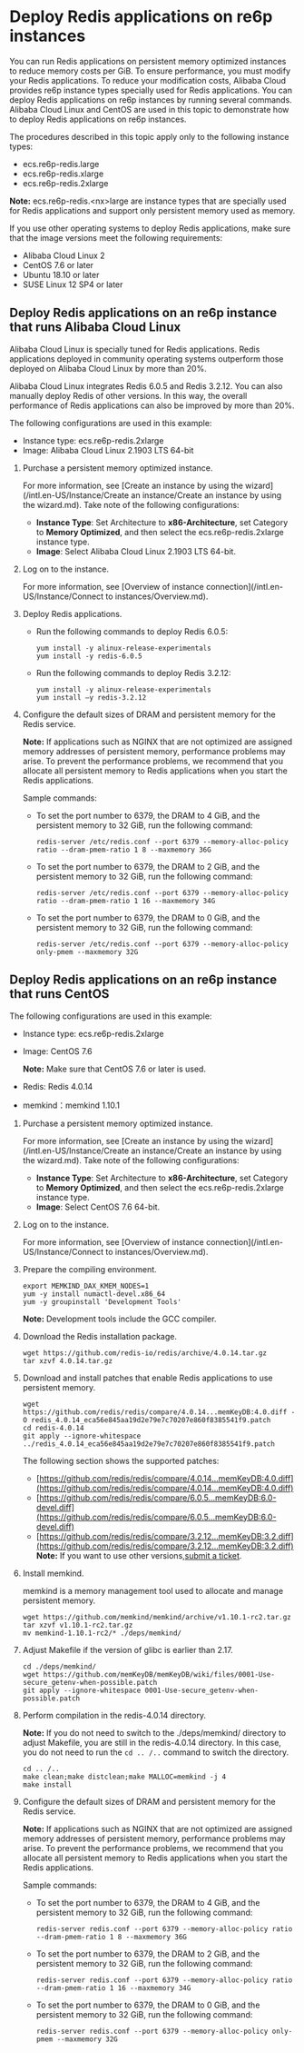 # Deploy Redis applications on re6p instances

You can run Redis applications on persistent memory optimized instances to reduce memory costs per GiB. To ensure performance, you must modify your Redis applications. To reduce your modification costs, Alibaba Cloud provides re6p instance types specially used for Redis applications. You can deploy Redis applications on re6p instances by running several commands. Alibaba Cloud Linux and CentOS are used in this topic to demonstrate how to deploy Redis applications on re6p instances.

The procedures described in this topic apply only to the following instance types:

-   ecs.re6p-redis.large
-   ecs.re6p-redis.xlarge
-   ecs.re6p-redis.2xlarge

**Note:** ecs.re6p-redis.<nx\>large are instance types that are specially used for Redis applications and support only persistent memory used as memory.

If you use other operating systems to deploy Redis applications, make sure that the image versions meet the following requirements:

-   Alibaba Cloud Linux 2
-   CentOS 7.6 or later
-   Ubuntu 18.10 or later
-   SUSE Linux 12 SP4 or later

## Deploy Redis applications on an re6p instance that runs Alibaba Cloud Linux

Alibaba Cloud Linux is specially tuned for Redis applications. Redis applications deployed in community operating systems outperform those deployed on Alibaba Cloud Linux by more than 20%.

Alibaba Cloud Linux integrates Redis 6.0.5 and Redis 3.2.12. You can also manually deploy Redis of other versions. In this way, the overall performance of Redis applications can also be improved by more than 20%.

The following configurations are used in this example:

-   Instance type: ecs.re6p-redis.2xlarge
-   Image: Alibaba Cloud Linux 2.1903 LTS 64-bit

1.  Purchase a persistent memory optimized instance.

    For more information, see [Create an instance by using the wizard](/intl.en-US/Instance/Create an instance/Create an instance by using the wizard.md). Take note of the following configurations:

    -   **Instance Type**: Set Architecture to **x86-Architecture**, set Category to **Memory Optimized**, and then select the ecs.re6p-redis.2xlarge instance type.
    -   **Image**: Select Alibaba Cloud Linux 2.1903 LTS 64-bit.
2.  Log on to the instance.

    For more information, see [Overview of instance connection](/intl.en-US/Instance/Connect to instances/Overview.md).

3.  Deploy Redis applications.

    -   Run the following commands to deploy Redis 6.0.5:

        ```
        yum install -y alinux-release-experimentals
        yum install -y redis-6.0.5
        ```

    -   Run the following commands to deploy Redis 3.2.12:

        ```
        yum install -y alinux-release-experimentals
        yum install –y redis-3.2.12
        ```

4.  Configure the default sizes of DRAM and persistent memory for the Redis service.

    **Note:** If applications such as NGINX that are not optimized are assigned memory addresses of persistent memory, performance problems may arise. To prevent the performance problems, we recommend that you allocate all persistent memory to Redis applications when you start the Redis applications.

    Sample commands:

    -   To set the port number to 6379, the DRAM to 4 GiB, and the persistent memory to 32 GiB, run the following command:

        ```
        redis-server /etc/redis.conf --port 6379 --memory-alloc-policy ratio --dram-pmem-ratio 1 8 --maxmemory 36G
        ```

    -   To set the port number to 6379, the DRAM to 2 GiB, and the persistent memory to 32 GiB, run the following command:

        ```
        redis-server /etc/redis.conf --port 6379 --memory-alloc-policy ratio --dram-pmem-ratio 1 16 --maxmemory 34G
        ```

    -   To set the port number to 6379, the DRAM to 0 GiB, and the persistent memory to 32 GiB, run the following command:

        ```
        redis-server /etc/redis.conf --port 6379 --memory-alloc-policy only-pmem --maxmemory 32G
        ```


## Deploy Redis applications on an re6p instance that runs CentOS

The following configurations are used in this example:

-   Instance type: ecs.re6p-redis.2xlarge
-   Image: CentOS 7.6

    **Note:** Make sure that CentOS 7.6 or later is used.

-   Redis: Redis 4.0.14
-   memkind：memkind 1.10.1

1.  Purchase a persistent memory optimized instance.

    For more information, see [Create an instance by using the wizard](/intl.en-US/Instance/Create an instance/Create an instance by using the wizard.md). Take note of the following configurations:

    -   **Instance Type**: Set Architecture to **x86-Architecture**, set Category to **Memory Optimized**, and then select the ecs.re6p-redis.2xlarge instance type.
    -   **Image**: Select CentOS 7.6 64-bit.
2.  Log on to the instance.

    For more information, see [Overview of instance connection](/intl.en-US/Instance/Connect to instances/Overview.md).

3.  Prepare the compiling environment.

    ```
    export MEMKIND_DAX_KMEM_NODES=1
    yum -y install numactl-devel.x86_64
    yum -y groupinstall 'Development Tools'
    ```

    **Note:** Development tools include the GCC compiler.

4.  Download the Redis installation package.

    ```
    wget https://github.com/redis-io/redis/archive/4.0.14.tar.gz
    tar xzvf 4.0.14.tar.gz
    ```

5.  Download and install patches that enable Redis applications to use persistent memory.

    ```
    wget https://github.com/redis/redis/compare/4.0.14...memKeyDB:4.0.diff -O redis_4.0.14_eca56e845aa19d2e79e7c70207e860f8385541f9.patch
    cd redis-4.0.14
    git apply --ignore-whitespace ../redis_4.0.14_eca56e845aa19d2e79e7c70207e860f8385541f9.patch
    ```

    The following section shows the supported patches:

    -   [https://github.com/redis/redis/compare/4.0.14...memKeyDB:4.0.diff](https://github.com/redis/redis/compare/4.0.14...memKeyDB:4.0.diff)
    -   [https://github.com/redis/redis/compare/6.0.5...memKeyDB:6.0-devel.diff](https://github.com/redis/redis/compare/6.0.5...memKeyDB:6.0-devel.diff)
    -   [https://github.com/redis/redis/compare/3.2.12...memKeyDB:3.2.diff](https://github.com/redis/redis/compare/3.2.12...memKeyDB:3.2.diff)
    **Note:** If you want to use other versions,[submit a ticket](https://workorder-intl.console.aliyun.com/console.htm).

6.  Install memkind.

    memkind is a memory management tool used to allocate and manage persistent memory.

    ```
    wget https://github.com/memkind/memkind/archive/v1.10.1-rc2.tar.gz
    tar xzvf v1.10.1-rc2.tar.gz
    mv memkind-1.10.1-rc2/* ./deps/memkind/
    ```

7.  Adjust Makefile if the version of glibc is earlier than 2.17.

    ```
    cd ./deps/memkind/
    wget https://github.com/memKeyDB/memKeyDB/wiki/files/0001-Use-secure_getenv-when-possible.patch
    git apply --ignore-whitespace 0001-Use-secure_getenv-when-possible.patch
    ```

8.  Perform compilation in the redis-4.0.14 directory.

    **Note:** If you do not need to switch to the ./deps/memkind/ directory to adjust Makefile, you are still in the redis-4.0.14 directory. In this case, you do not need to run the `cd .. /..` command to switch the directory.

    ```
    cd .. /..
    make clean;make distclean;make MALLOC=memkind -j 4
    make install
    ```

9.  Configure the default sizes of DRAM and persistent memory for the Redis service.

    **Note:** If applications such as NGINX that are not optimized are assigned memory addresses of persistent memory, performance problems may arise. To prevent the performance problems, we recommend that you allocate all persistent memory to Redis applications when you start the Redis applications.

    Sample commands:

    -   To set the port number to 6379, the DRAM to 4 GiB, and the persistent memory to 32 GiB, run the following command:

        ```
        redis-server redis.conf --port 6379 --memory-alloc-policy ratio --dram-pmem-ratio 1 8 --maxmemory 36G
        ```

    -   To set the port number to 6379, the DRAM to 2 GiB, and the persistent memory to 32 GiB, run the following command:

        ```
        redis-server redis.conf --port 6379 --memory-alloc-policy ratio --dram-pmem-ratio 1 16 --maxmemory 34G
        ```

    -   To set the port number to 6379, the DRAM to 0 GiB, and the persistent memory to 32 GiB, run the following command:

        ```
        redis-server redis.conf --port 6379 --memory-alloc-policy only-pmem --maxmemory 32G
        ```


